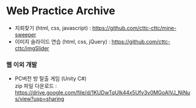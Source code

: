# Web Practice Archive
* 지뢰찾기 (html, css, javascript) : https://github.com/cttc-cttc/mine-sweeper
* 이미지 슬라이드 연습 (html, css, jQuery) : https://github.com/cttc-cttc/imgSlider
  
  
### 웹 이외 개발
* PC버전 방 탈출 게임 (Unity C#)  
zip 파일 다운로드 : https://drive.google.com/file/d/1KUDwTqUIk44x5Ufv3v0MGoAlVJ_NjNus/view?usp=sharing
